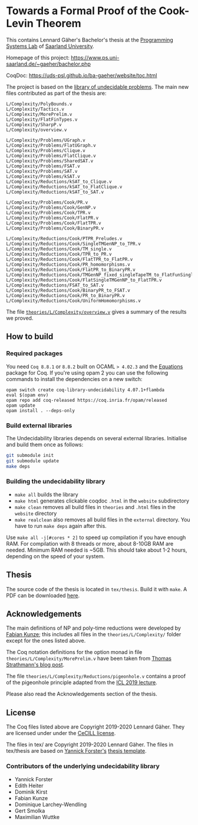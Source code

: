 # Towards a Formal Proof of the Cook-Levin Theorem 

This contains Lennard Gäher's Bachelor's thesis at the [Programming Systems Lab](https://www.ps.uni-saarland.de/) of [Saarland University](https://www.uni-saarland.de/). 

Homepage of this project: https://www.ps.uni-saarland.de/~gaeher/bachelor.php

CoqDoc: https://uds-psl.github.io/ba-gaeher/website/toc.html

The project is based on the [library of undecidable problems](https://github.com/uds-psl/coq-library-undecidability). 
The main new files contributed as part of the thesis are: 

```
L/Complexity/PolyBounds.v
L/Complexity/Tactics.v
L/Complexity/MorePrelim.v
L/Complexity/FlatFinTypes.v
L/Complexity/SharpP.v
L/Complexity/overview.v

L/Complexity/Problems/UGraph.v
L/Complexity/Problems/FlatUGraph.v
L/Complexity/Problems/Clique.v
L/Complexity/Problems/FlatClique.v
L/Complexity/Problems/SharedSAT.v
L/Complexity/Problems/FSAT.v
L/Complexity/Problems/SAT.v
L/Complexity/Problems/kSAT.v
L/Complexity/Reductions/kSAT_to_Clique.v
L/Complexity/Reductions/kSAT_to_FlatClique.v
L/Complexity/Reductions/kSAT_to_SAT.v

L/Complexity/Problems/Cook/PR.v
L/Complexity/Problems/Cook/GenNP.v
L/Complexity/Problems/Cook/TPR.v
L/Complexity/Problems/Cook/FlatPR.v
L/Complexity/Problems/Cook/FlatTPR.v
L/Complexity/Problems/Cook/BinaryPR.v

L/Complexity/Reductions/Cook/PTPR_Preludes.v
L/Complexity/Reductions/Cook/SingleTMGenNP_to_TPR.v
L/Complexity/Reductions/Cook/TM_single.v
L/Complexity/Reductions/Cook/TPR_to_PR.v
L/Complexity/Reductions/Cook/FlatTPR_to_FlatPR.v
L/Complexity/Reductions/Cook/PR_homomorphisms.v
L/Complexity/Reductions/Cook/FlatPR_to_BinaryPR.v
L/Complexity/Reductions/Cook/TMGenNP_fixed_singleTapeTM_to_FlatFunSingleTMGenNP.v
L/Complexity/Reductions/Cook/FlatSingleTMGenNP_to_FlatTPR.v
L/Complexity/Reductions/FSAT_to_SAT.v
L/Complexity/Reductions/Cook/BinaryPR_to_FSAT.v
L/Complexity/Reductions/Cook/PR_to_BinaryPR.v
L/Complexity/Reductions/Cook/UniformHomomorphisms.v
```

The file [`theories/L/Complexity/overview.v`](https://uds-psl.github.io/ba-gaeher/website/Undecidability.L.Complexity.overview.html) gives a summary of the results we proved.

## How to build

### Required packages

You need `Coq 8.8.1` or `8.8.2` built on OCAML `> 4.02.3` and the [Equations](https://mattam82.github.io/Coq-Equations/) package for Coq. If you're using opam 2 you can use the following commands to install the dependencies on a new switch:

```
opam switch create coq-library-undecidability 4.07.1+flambda
eval $(opam env)
opam repo add coq-released https://coq.inria.fr/opam/released
opam update
opam install . --deps-only
```

### Build external libraries

The Undecidability libraries depends on several external libraries. Initialise and build them once as follows:

``` sh
git submodule init
git submodule update
make deps
```

### Building the undecidability library

- `make all` builds the library
- `make html` generates clickable coqdoc `.html` in the `website` subdirectory
- `make clean` removes all build files in `theories` and `.html` files in the `website` directory
- `make realclean` also removes all build files in the `external` directory. You have to run `make deps` again after this.

Use `make all -j[#cores * 2]` to speed up compilation if you have enough RAM. For compilation with 8 threads or more, about 8-10GB RAM are needed. Minimum RAM needed is ~5GB.
This should take about 1-2 hours, depending on the speed of your system.

## Thesis
The source code of the thesis is located in `tex/thesis`. Build it with `make`. 
A PDF can be downloaded [here](https://www.ps.uni-saarland.de/~gaeher/files/thesis-gaeher.pdf). 

## Acknowledgements
The main definitions of NP and poly-time reductions were developed by [Fabian Kunze](https://www.ps.uni-saarland.de/~kunze/); this includes all files in the `theories/L/Complexity/` folder except for the ones listed above.

The Coq notation definitions for the option monad in file `theories/L/Complexity/MorePrelim.v` have been taken from [Thomas Strathmann's blog post](https://pdp7.org/blog/2011/01/the-maybe-monad-in-coq/). 

The file `theories/L/Complexity/Reductions/pigeonhole.v` contains a proof of the pigeonhole principle adapted from the [ICL 2019 lecture](https://courses.ps.uni-saarland.de/icl_19/2/Resources). 

Please also read the Acknowledgements section of the thesis.

## License

The Coq files listed above are Copyright 2019-2020 Lennard Gäher. 
They are licensed under under the [CeCILL license](https://github.com/uds-psl/ba-gaeher/blob/master/CeCILL_LICENSE.txt).

The files in tex/ are Copyright 2019-2020 Lennard Gäher. The files in tex/thesis are based on [Yannick Forster's](https://www.ps.uni-saarland.de/~forster/) [thesis template](https://github.com/yforster/thesis-template). 



### Contributors of the underlying undecidability library 

- Yannick Forster
- Edith Heiter
- Dominik Kirst 
- Fabian Kunze
- Dominique Larchey-Wendling
- Gert Smolka
- Maximilian Wuttke

